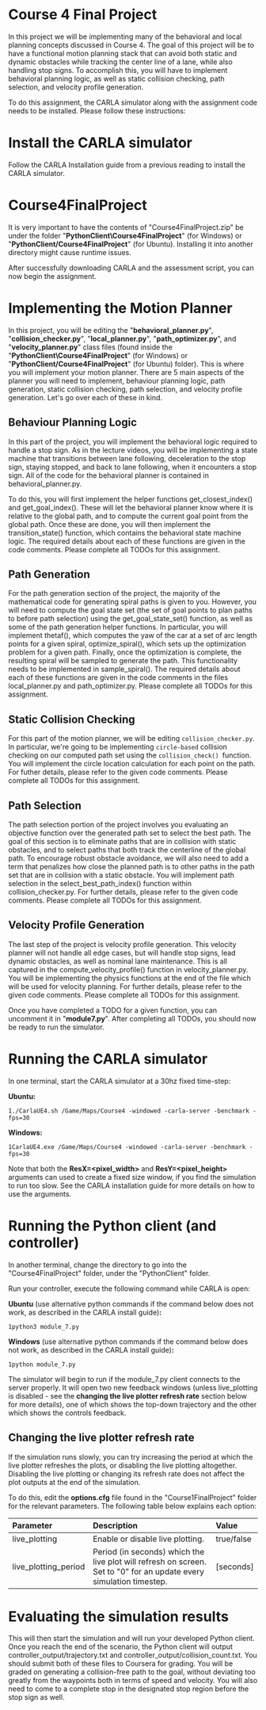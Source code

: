 # Course 4 Final Project

In this project we will be implementing many of the behavioral and local planning concepts discussed in Course 4. The goal of this project will be to have a functional motion planning stack that can avoid both static and dynamic obstacles while tracking the center line of a lane, while also handling stop signs. To accomplish this, you will have to implement behavioral planning logic, as well as static collision checking, path selection, and velocity profile generation.

To do this assignment, the CARLA simulator along with the assignment code needs to be installed. Please follow these instructions:

# Install the CARLA simulator

Follow the CARLA Installation guide from a previous reading to install the CARLA simulator.


# Course4FinalProject
It is very important to have the contents of "Course4FinalProject.zip" be under the folder "**PythonClient\Course4FinalProject**" (for Windows) or "**PythonClient/Course4FinalProject**" (for Ubuntu). Installing it into another directory might cause runtime issues.

After successfully downloading CARLA and the assessment script, you can now begin the assignment.

# Implementing the Motion Planner

In this project, you will be editing the "**behavioral_planner.py**", "**collision_checker.py**", "**local_planner.py**", "**path_optimizer.py**", and "**velocity_planner.py**" class files (found inside the "**PythonClient\Course4FinalProject**" (for Windows) or "**PythonClient/Course4FinalProject**" (for Ubuntu) folder). This is where you will implement your motion planner. There are 5 main aspects of the planner you will need to implement, behaviour planning logic, path generation, static collision checking, path selection, and velocity profile generation. Let's go over each of these in kind.

## Behaviour Planning Logic

In this part of the project, you will implement the behavioral logic required to handle a stop sign. As in the lecture videos, you will be implementing a state machine that transitions between lane following, deceleration to the stop sign, staying stopped, and back to lane following, when it encounters a stop sign. All of the code for the behavioral planner is contained in behavioral_planner.py.

To do this, you will first implement the helper functions get_closest_index() and get_goal_index(). These will let the behavioral planner know where it is relative to the global path, and to compute the current goal point from the global path. Once these are done, you will then implement the transition_state() function, which contains the behavioral state machine logic. The required details about each of these functions are given in the code comments. Please complete all TODOs for this assignment.

## Path Generation

For the path generation section of the project, the majority of the mathematical code for generating spiral paths is given to you. However, you will need to compute the goal state set (the set of goal points to plan paths to before path selection) using the get_goal_state_set() function, as well as some of the path generation helper functions. In particular, you will implement thetaf(), which computes the yaw of the car at a set of arc length points for a given spiral, optimize_spiral(), which sets up the optimization problem for a given path. Finally, once the optimization is complete, the resulting spiral will be sampled to generate the path. This functionality needs to be implemented in sample_spiral(). The required details about each of these functions are given in the code comments in the files local_planner.py and path_optimizer.py. Please complete all TODOs for this assignment.

## Static Collision Checking

For this part of the motion planner, we will be editing `collision_checker.py`. In particular, we're going to be implementing `circle-based` collision checking on our computed path set using the `collision_check() `function. You will implement the circle location calculation for each point on the path. For futher details, please refer to the given code comments. Please complete all TODOs for this assignment.

## Path Selection

The path selection portion of the project involves you evaluating an objective function over the generated path set to select the best path. The goal of this section is to eliminate paths that are in collision with static obstacles, and to select paths that both track the centerline of the global path. To encourage robust obstacle avoidance, we will also need to add a term that penalizes how close the planned path is to other paths in the path set that are in collision with a static obstacle. You will implement path selection in the select_best_path_index() function within collision_checker.py. For further details, please refer to the given code comments. Please complete all TODOs for this assignment.

## Velocity Profile Generation

The last step of the project is velocity profile generation. This velocity planner will not handle all edge cases, but will handle stop signs, lead dynamic obstacles, as well as nominal lane maintenance. This is all captured in the compute_velocity_profile() function in velocity_planner.py. You will be implementing the physics functions at the end of the file which will be used for velocity planning. For further details, please refer to the given code comments. Please complete all TODOs for this assignment.

Once you have completed a TODO for a given function, you can uncomment it in "**module7.py**". After completing all TODOs, you should now be ready to run the simulator.

# Running the CARLA simulator

In one terminal, start the CARLA simulator at a 30hz fixed time-step:

**Ubuntu:**

```
1./CarlaUE4.sh /Game/Maps/Course4 -windowed -carla-server -benchmark -fps=30
```

**Windows:**

```
1CarlaUE4.exe /Game/Maps/Course4 -windowed -carla-server -benchmark -fps=30
```

Note that both the **ResX=<pixel_width>** and **ResY=<pixel_height>** arguments can used to create a fixed size window, if you find the simulation to run too slow. See the CARLA installation guide for more details on how to use the arguments.

# Running the Python client (and controller)

In another terminal, change the directory to go into the "Course4FinalProject" folder, under the "PythonClient" folder.

Run your controller, execute the following command while CARLA is open:

**Ubuntu** (use alternative python commands if the command below does not work, as described in the CARLA install guide)**:**

```
1python3 module_7.py
```

**Windows** (use alternative python commands if the command below does not work, as described in the CARLA install guide)**:**

```
1python module_7.py
```

The simulator will begin to run if the module_7.py client connects to the server properly. It will open two new feedback windows (unless live_plotting is disabled - see the **changing the live plotter refresh rate** section below for more details), one of which shows the top-down trajectory and the other which shows the controls feedback.

## Changing the live plotter refresh rate

If the simulation runs slowly, you can try increasing the period at which the live plotter refreshes the plots, or disabling the live plotting altogether. Disabling the live plotting or changing its refresh rate does not affect the plot outputs at the end of the simulation.

To do this, edit the **options.cfg** file found in the "Course1FinalProject" folder for the relevant parameters. The following table below explains each option:

| Parameter            | Description                                                  | Value      |
| :------------------- | :----------------------------------------------------------- | :--------- |
| live_plotting        | Enable or disable live plotting.                             | true/false |
| live_plotting_period | Period (in seconds) which the live plot will refresh on screen. Set to "0" for an update every simulation timestep. | [seconds]  |

# Evaluating the simulation results

This will then start the simulation and will run your developed Python client. Once you reach the end of the scenario, the Python client will output controller_output/trajectory.txt and controller_output/collision_count.txt. You should submit both of these files to Coursera for grading. You will be graded on generating a collision-free path to the goal, without deviating too greatly from the waypoints both in terms of speed and velocity. You will also need to come to a complete stop in the designated stop region before the stop sign as well.
